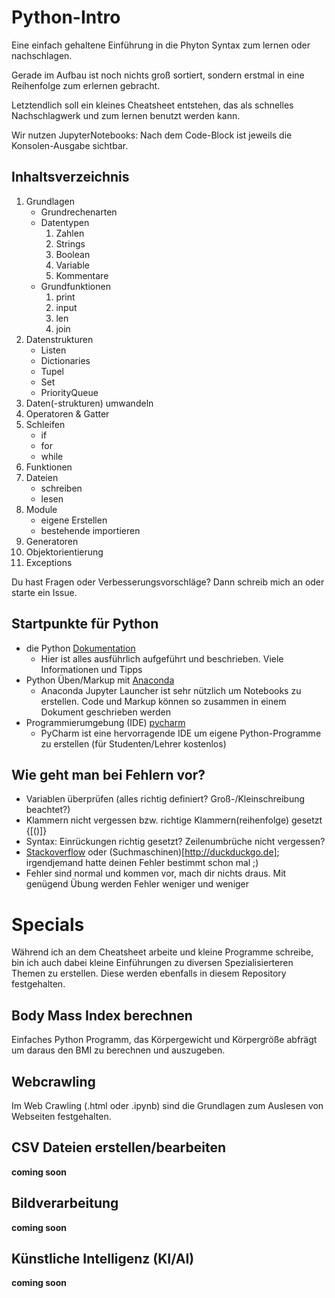 # Python-Intro
Eine einfach gehaltene Einführung in die Phyton Syntax zum lernen oder nachschlagen.

Gerade im Aufbau ist noch nichts groß sortiert, sondern erstmal in eine Reihenfolge zum erlernen gebracht.

Letztendlich soll ein kleines Cheatsheet entstehen, das als schnelles Nachschlagwerk und zum lernen benutzt werden kann.

Wir nutzen JupyterNotebooks: Nach dem Code-Block ist jeweils die Konsolen-Ausgabe sichtbar.

## Inhaltsverzeichnis
 1. Grundlagen
    - Grundrechenarten
    - Datentypen 
       1. Zahlen
       2. Strings
       3. Boolean
       4. Variable
       5. Kommentare
    - Grundfunktionen
       1. print
       2. input
       3. len
       4. join
 2. Datenstrukturen
    - Listen
    - Dictionaries
    - Tupel
    - Set
    - PriorityQueue
 3. Daten(-strukturen) umwandeln
 4. Operatoren & Gatter
 5. Schleifen 
     - if
     - for
     - while
 6. Funktionen
 7. Dateien 
     - schreiben
     - lesen
 8. Module 
     - eigene Erstellen
     - bestehende importieren
 9. Generatoren
 10. Objektorientierung
 11. Exceptions

Du hast Fragen oder Verbesserungsvorschläge? Dann schreib mich an oder starte ein Issue.

## Startpunkte für Python
- die Python [Dokumentation](https://docs.python.org/3/)
    - Hier ist alles ausführlich aufgeführt und beschrieben. Viele Informationen und Tipps
- Python Üben/Markup mit [Anaconda](http://anaconda.com)
    - Anaconda Jupyter Launcher ist sehr nützlich um Notebooks zu erstellen. Code und Markup können so zusammen in einem Dokument geschrieben werden
- Programmierumgebung (IDE) [pycharm](https://www.jetbrains.com/pycharm/)
    - PyCharm ist eine hervorragende IDE um eigene Python-Programme zu erstellen (für Studenten/Lehrer kostenlos)

## Wie geht man bei Fehlern vor?
- Variablen überprüfen (alles richtig definiert? Groß-/Kleinschreibung beachtet?)
- Klammern nicht vergessen bzw. richtige Klammern(reihenfolge) gesetzt {[()]}
- Syntax: Einrückungen richtig gesetzt? Zeilenumbrüche nicht vergessen?
- [Stackoverflow](http://www.stackoverflow.com) oder (Suchmaschinen)[http://duckduckgo.de]; irgendjemand hatte deinen Fehler bestimmt schon mal ;)
- Fehler sind normal und kommen vor, mach dir nichts draus. Mit genügend Übung werden Fehler weniger und weniger

# Specials
Während ich an dem Cheatsheet arbeite und kleine Programme schreibe, bin ich auch dabei kleine Einführungen zu diversen Spezialisierteren Themen zu erstellen. Diese werden ebenfalls in diesem Repository festgehalten.

## Body Mass Index berechnen
Einfaches Python Programm, das Körpergewicht und Körpergröße abfrägt um daraus den BMI zu berechnen und auszugeben.

## Webcrawling
Im  Web Crawling (.html oder .ipynb) sind die Grundlagen zum Auslesen von Webseiten festgehalten.

## CSV Dateien erstellen/bearbeiten
**coming soon**


## Bildverarbeitung
**coming soon**

## Künstliche Intelligenz (KI/AI)
**coming soon**
